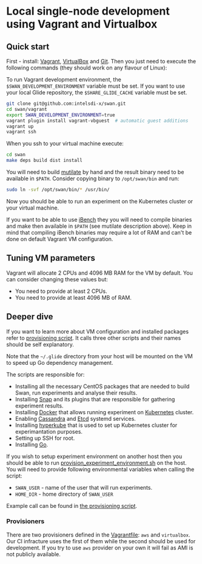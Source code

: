 <!--
 Copyright (c) 2017 Intel Corporation

 Licensed under the Apache License, Version 2.0 (the "License");
 you may not use this file except in compliance with the License.
 You may obtain a copy of the License at

      http://www.apache.org/licenses/LICENSE-2.0

 Unless required by applicable law or agreed to in writing, software
 distributed under the License is distributed on an "AS IS" BASIS,
 WITHOUT WARRANTIES OR CONDITIONS OF ANY KIND, either express or implied.
 See the License for the specific language governing permissions and
 limitations under the License.
-->

# Local single-node development using Vagrant and Virtualbox

## Quick start

First - install: [Vagrant](https://www.vagrantup.com/docs/installation/), [VirtualBox](https://www.virtualbox.org/wiki/Downloads) and [Git](https://git-scm.com/book/en/v2/Getting-Started-Installing-Git). Then you just need to execute the following commands (they should work on any flavour of Linux):

To run Vagrant development environment, the `$SWAN_DEVELOPMENT_ENVIRONMENT` variable must be set.
If you want to use your local Glide repository, the `$SHARE_GLIDE_CACHE` variable must be set.
```sh
git clone git@github.com:intelsdi-x/swan.git
cd swan/vagrant
export SWAN_DEVELOPMENT_ENVIRONMENT=true
vagrant plugin install vagrant-vbguest  # automatic guest additions
vagrant up
vagrant ssh
```

When you ssh to your virtual machine execute:

```sh
cd swan
make deps build dist install
```

You will need to build [mutilate](https://github.com/leverich/mutilate) by hand and the result binary need to be available in `$PATH`. Consider copying binary to `/opt/swan/bin` and run:
```sh
sudo ln -svf /opt/swan/bin/* /usr/bin/
```

Now you should be able to run an experiment on the Kubernetes cluster or your virtual machine.

If you want to be able to use [iBench](https://github.com/stanford-mast/iBench) they you will need to compile binaries and make then available in `$PATH` (see mutilate description above). Keep in mind that compiling iBench binaries may require a lot of RAM and can't be done on default Vagrant VM configuration.

## Tuning VM parameters

Vagrant will allocate 2 CPUs and 4096 MB RAM for the VM by default. You can consider changing these values but:
* You need to provide at least 2 CPUs.
* You need to provide at least 4096 MB of RAM.

## Deeper dive

If you want to learn more about VM configuration and installed packages refer to [provisioning script](provision.sh). It calls three other scripts and their names should be self explanatory.

Note that the `~/.glide` directory from your host will be mounted on the VM to speed up Go dependency management.

The scripts are responsible for:
* Installing all the necessary CentOS packages that are needed to build Swan, run experiments and analyse their results.
* Installing [Snap](http://snap-telemetry.io/) and its plugins that are responsible for gathering experiment results.
* Installing [Docker](https://www.docker.com/) that allows running experiment on [Kubernetes](https://kubernetes.io) cluster.
* Enabling [Cassandra](http://cassandra.apache.org/) and [Etcd](https://coreos.com/etcd) systemd services.
* Installing [hyperkube](https://github.com/kubernetes/kubernetes/tree/master/cluster/images/hyperkube) that is used to set up Kubernetes cluster for experimantation purposes.
* Setting up SSH for root.
* Installing [Go](https://golang.org/).

If you wish to setup experiment environment on another host then you should be able to run [provision_experiment_environment.sh](provision_experiment_environment.sh) on the host. You will need to provide following environmental variables when calling the script:
* `SWAN_USER` - name of the user that will run experiments.
* `HOME_DIR` - home directory of `SWAN_USER`

Example call can be found in [the provisioning script](provision.sh).

### Provisioners

There are two provisioners defined in the [Vagrantfile](Vagrantfile): `aws` and `virtualbox`. Our CI infracture uses the first of them while the second should be used for development. If you try to use `aws` provider on your own it will fail as AMI is not publicly available.
